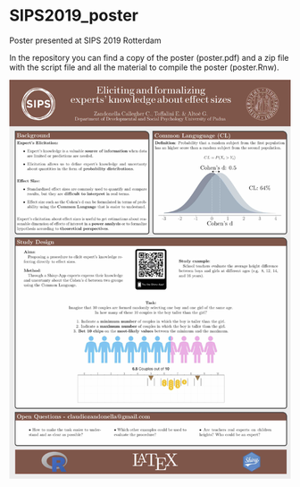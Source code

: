 # SIPS2019_poster
Poster presented at SIPS 2019 Rotterdam

In the repository you can find a copy of the poster (poster.pdf) and a zip file with the script file and all the material to compile the poster (poster.Rnw).

![poster_image](https://github.com/ClaudioZandonella/SIPS2019_poster/blob/master/poster.jpg)
